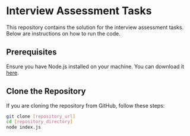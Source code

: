 # Interview Assessment Tasks

This repository contains the solution for the interview assessment tasks. Below are instructions on how to run the code.

## Prerequisites

Ensure you have Node.js installed on your machine. You can download it [here](https://nodejs.org/).

## Clone the Repository

If you are cloning the repository from GitHub, follow these steps:

```bash
git clone [repository_url]
cd [repository_directory]
node index.js
```